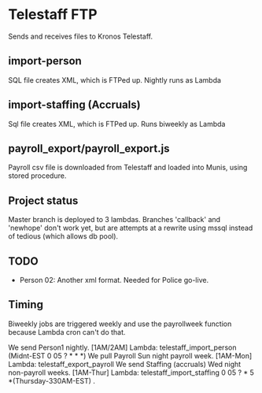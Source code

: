 # Telestaff FTP
Sends and receives files to Kronos Telestaff.

## import-person 
SQL file creates XML, which is FTPed up.
Nightly runs as Lambda

## import-staffing (Accruals)
Sql file creates XML, which is FTPed up.
Runs biweekly as Lambda

## payroll_export/payroll_export.js
Payroll csv file is downloaded from Telestaff and loaded into Munis, using stored procedure.


## Project status
Master branch is deployed to 3 lambdas.
Branches 'callback' and 'newhope' don't work yet, but are attempts at a rewrite using mssql instead of tedious (which allows db pool).

## TODO
- Person 02: Another xml format. Needed for Police go-live.

## Timing 
Biweekly jobs are triggered weekly and use the payrollweek function because Lambda cron can't do that.

We send Person1 nightly. [1AM/2AM] Lambda: telestaff_import_person (Midnt-EST    0 05 ? * * *) 
We pull Payroll Sun night payroll week. [1AM-Mon] Lambda: telestaff_export_payroll 
We send Staffing (accruals) Wed night non-payroll weeks. [1AM-Thur] Lambda: telestaff_import_staffing 0 05 ? * 5 *(Thursday-330AM-EST) .

